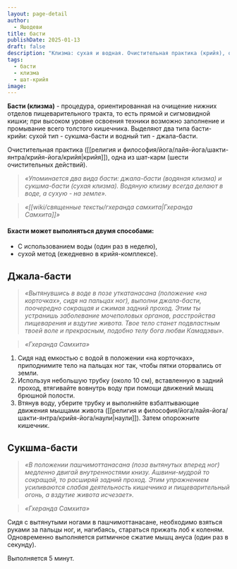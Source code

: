 ```yaml
---
layout: page-detail
author:
  - Яшодеви
title: басти
publishDate: 2025-01-13
draft: false
description: "Клизма: сухая и водная. Очистительная практика (крийя), одна из шат-карм (шести очистительных действий)."
tags:
  - басти
  - клизма
  - шат-крийя
image:
---
```

**Басти (клизма)** - процедура, ориентированная на очищение нижних отделов пищеварительного тракта, то есть прямой и сигмовидной кишки; при высоком уровне освоения техники возможно заполнение и промывание всего толстого кишечника. Выделяют два типа басти-крийи: сухой тип - сукшма-басти и водный тип - джала-басти.

Очистительная практика ([[религия и философия/йога/лайя-йога/шакти-янтра/крийя-йога/крийя|крийя]]), одна из шат-карм (шести очистительных действий).

>*«Упоминается два вида басти: джала-басти (водяная клизма) и сукшма-басти (сухая клизма). Водяную клизму всегда делают в воде, а сухую - на земле».*

>*«[[wiki/священные тексты/гхеранда самхита|Гхеранда Самхита]]»* 

#### Бхасти может выполняться двумя способами: 
- С использованием воды (один раз в неделю),
- сухой метод (ежедневно в крийя-комплексе). 

## Джала-басти 
>*«Вытянувшись в воде в позе уткатанасана (положение «на корточках», сидя на пальцах ног), выполни джала-басти, поочередно сокращая и сжимая задний проход.*
>*Этим ты устранишь заболевание мочеполовых органов, расстройства пищеварения и вздутие живота. Твое тело станет подвластным твоей воле и прекрасным, подобно телу бога любви Камадэвы».*

>*«Гхеранда Самхита»*

1. Сидя над емкостью с водой в положении «на корточках», приподнимите тело на пальцах ног так, чтобы пятки оторвались от земли.
2. Используя небольшую трубку (около 10 см), вставленную в задний проход, втягивайте вовнутрь воду при помощи движений мышц брюшной полости.
3. Втянув воду, уберите трубку и выполняйте взбалтывающие движения мышцами живота ([[религия и философия/йога/лайя-йога/шакти-янтра/крийя-йога/наули|наули]]). Затем опорожните кишечник. 

## Сукшма-басти 
>*«В положении пашчимоттанасана (поза вытянутых вперед ног) медленно двигай внутренностями книзу. Ашвини-мудрой то сокращай, то расширяй задний проход. Этим упражнением усиливаются слабая деятельность кишечника и пищеварительный огонь, а вздутие живота исчезает».*

>*«Гхеранда Самхита»*

Сидя с вытянутыми ногами в пашчимоттанасане, необходимо взяться руками за пальцы ног, и, нагибаясь, стараться прижать лоб к коленям. Одновременно выполняется ритмичное сжатие мышц ануса (один раз в секунду). 

Выполняется 5 минут.